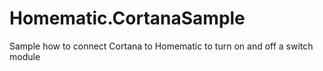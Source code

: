 # Homematic.CortanaSample
Sample how to connect Cortana to Homematic to turn on and off a switch module
